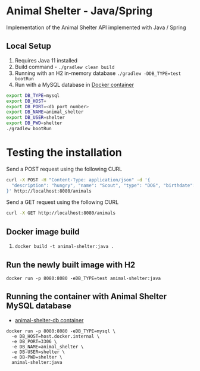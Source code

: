 # Animal Shelter - Java/Spring

Implementation of the Animal Shelter API implemented with Java / Spring

## Local Setup

1. Requires Java 11 installed
2. Build command - `./gradlew clean build`
3. Running with an H2 in-memory database
    `./gradlew -DDB_TYPE=test bootRun`
4. Run with a MySQL database in [Docker container](../../database/mysql/README.md)
  ```bash
  export DB_TYPE=mysql
  export DB_HOST=
  export DB_PORT=<db port number>
  export DB_NAME=animal_shelter 
  export DB_USER=shelter 
  export DB_PWD=shelter
  ./gradlew bootRun 
  ```

# Testing the installation
Send a POST request using the following CURL
```bash
curl -X POST -H "Content-Type: application/json" -d '{
  "description": "hungry", "name": "Scout", "type": "DOG", "birthdate": "2022-9-22"
}' http://localhost:8080/animals
```
Send a GET request using the following CURL
```bash
curl -X GET http://localhost:8080/animals
```

## Docker image build
1. `docker build -t animal-shelter:java .`

## Run the newly built image with H2
   ```text
   docker run -p 8080:8080 -eDB_TYPE=test animal-shelter:java
   ```
## Running the container with Animal Shelter MySQL database
  - [animal-shelter-db container](../../database/mysql/README.md)
  ```
  docker run -p 8080:8080 -eDB_TYPE=mysql \
    -e DB_HOST=host.docker.internal \
    -e DB_PORT=3306 \
    -e DB_NAME=animal_shelter \
    -e DB-USER=shelter \
    -e DB-PWD=shelter \
    animal-shelter:java 
  ```

